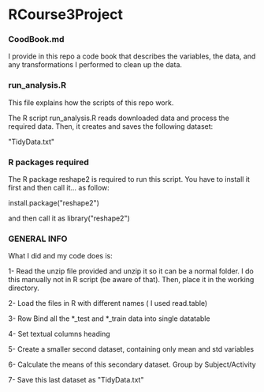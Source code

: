 RCourse3Project
===============

### CoodBook.md

I provide in this repo a code book that describes the variables, the data, and any transformations I performed to clean up the data.

### run_analysis.R

This file explains how the scripts of this repo work.

The R script run_analysis.R reads downloaded data and process the required data. Then, it creates and saves the following dataset:

"TidyData.txt"

### R packages required

The R package reshape2 is required to run this script. You have to install it first and then call it... as follow:

install.package("reshape2")

and then call it as library("reshape2")

### GENERAL INFO

What I did and my code does is:

1- Read the unzip file provided and unzip it so it can be a normal folder. I do this manually not in R script (be aware of that). Then, place it in the working directory.

2- Load the files in R with different names ( I used read.table)

3- Row Bind all the *_test and *_train data into single datatable

4- Set textual columns heading

5- Create a smaller second dataset, containing only mean and std variables

6- Calculate the means of this secondary dataset. Group by Subject/Activity

7- Save this last dataset as "TidyData.txt"

